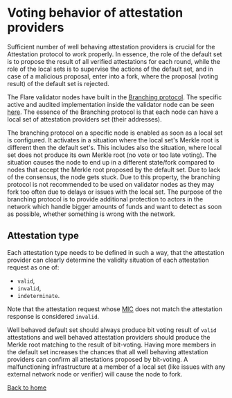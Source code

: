 # Voting behavior of attestation providers

Sufficient number of well behaving attestation providers is crucial for the Attestation protocol to work properly. In essence, the role of the
default set is to propose the result of all verified attestations for each round, while the role of the local sets is to supervise the actions of the default set, and in case of a malicious proposal, enter into a fork, where the proposal (voting result) of the default set is rejected.

The Flare validator nodes have built in the [Branching protocol](https://docs.flare.network/tech/state-connector/#branching-protocol). The specific active and audited implementation inside the validator node can be seen [here](https://github.com/flare-foundation/go-flare/blob/main/coreth/core/state_connector.go#L226).
The essence of the Branching protocol is that each node can have a local set of attestation providers set (their addresses).

The branching protocol on a specific node is enabled as soon as a local set is configured. It activates in a situation where the local set's Merkle root is different then the default set's. This includes also the situation, where local set does not produce its own Merkle root (no vote or too late voting). The situation causes the node to end up in a different state/fork compared to nodes that accept the Merkle root proposed by the default set. Due to lack of the consensus, the node gets stuck. Due to this property, the branching protocol is not recommended to be used on validator nodes as they may fork too often due to delays or issues with the local set. The purpose of the branching protocol is to provide additional protection to actors in the network which handle bigger amounts of funds and want to detect as soon as possible, whether something is wrong with the network.
## Attestation type


Each attestation type needs to be defined in such a way, that the attestation provider can clearly determine the validity situation of each attestation request as one of:

- `valid`,
- `invalid`,
- `indeterminate`.

Note that the attestation request whose [MIC](./message-integrity.md) does not match the attestation response is considered `invalid`.

Well behaved default set should always produce bit voting result of `valid` attestations and well behaved attestation providers should produce the Merkle root matching to the result of bit-voting. Having more members in the default set increases the chances that all well behaving attestation providers can confirm all attestations proposed by bit-voting. 
A malfunctioning infrastructure at a member of a local set (like issues with any external network node or verifier) will cause the node to fork.

[Back to home](../README.md)
